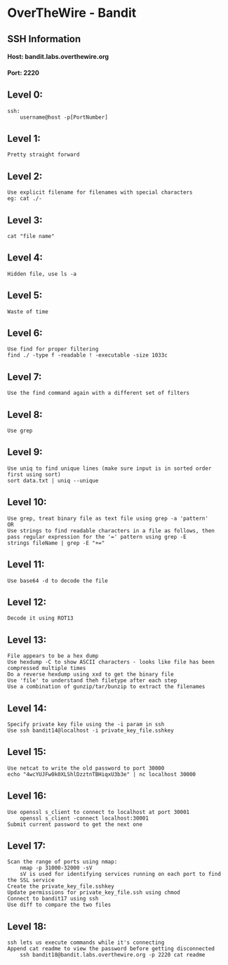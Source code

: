 # OverTheWire - Bandit

## SSH Information
#### Host: bandit.labs.overthewire.org
#### Port: 2220

## Level 0:
    ssh: 
        username@host -p[PortNumber]

## Level 1:
    Pretty straight forward

## Level 2:
    Use explicit filename for filenames with special characters
    eg: cat ./-

## Level 3:
    cat "file name"

## Level 4:
    Hidden file, use ls -a

## Level 5:
    Waste of time

## Level 6:
    Use find for proper filtering
    find ./ -type f -readable ! -executable -size 1033c

## Level 7:
    Use the find command again with a different set of filters

## Level 8:
    Use grep

## Level 9:
    Use uniq to find unique lines (make sure input is in sorted order first using sort)
    sort data.txt | uniq --unique

## Level 10:
    Use grep, treat binary file as text file using grep -a 'pattern'
    OR
    Use strings to find readable characters in a file as follows, then pass regular expression for the '=' pattern using grep -E
    strings fileName | grep -E "+="

## Level 11:
    Use base64 -d to decode the file

## Level 12:
    Decode it using ROT13

## Level 13:
    File appears to be a hex dump
    Use hexdump -C to show ASCII characters - looks like file has been compressed multiple times
    Do a reverse hexdump using xxd to get the binary file
    Use 'file' to understand theh filetype after each step
    Use a combination of gunzip/tar/bunzip to extract the filenames

## Level 14:
    Specify private key file using the -i param in ssh
    Use ssh bandit14@localhost -i private_key_file.sshkey

## Level 15:
    Use netcat to write the old password to port 30000
    echo "4wcYUJFw0k0XLShlDzztnTBHiqxU3b3e" | nc localhost 30000

## Level 16:
    Use openssl s_client to connect to localhost at port 30001
        openssl s_client -connect localhost:30001
    Submit current password to get the next one

## Level 17:
    Scan the range of ports using nmap:
        nmap -p 31000-32000 -sV
        sV is used for identifying services running on each port to find the SSL service
    Create the private_key_file.sshkey
    Update permissions for private_key_file.ssh using chmod
    Connect to bandit17 using ssh
    Use diff to compare the two files

## Level 18:
    ssh lets us execute commands while it's connecting
    Append cat readme to view the password before getting disconnected
        ssh bandit18@bandit.labs.overthewire.org -p 2220 cat readme




